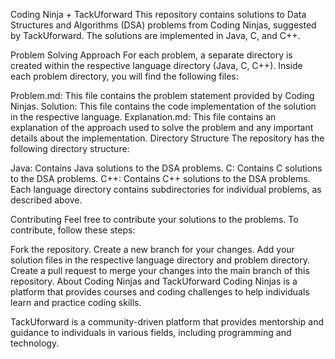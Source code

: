 Coding Ninja + TackUforward
This repository contains solutions to Data Structures and Algorithms (DSA) problems from Coding Ninjas, suggested by TackUforward. The solutions are implemented in Java, C, and C++.

Problem Solving Approach
For each problem, a separate directory is created within the respective language directory (Java, C, C++). Inside each problem directory, you will find the following files:

Problem.md: This file contains the problem statement provided by Coding Ninjas.
Solution: This file contains the code implementation of the solution in the respective language.
Explanation.md: This file contains an explanation of the approach used to solve the problem and any important details about the implementation.
Directory Structure
The repository has the following directory structure:

Java: Contains Java solutions to the DSA problems.
C: Contains C solutions to the DSA problems.
C++: Contains C++ solutions to the DSA problems.
Each language directory contains subdirectories for individual problems, as described above.

Contributing
Feel free to contribute your solutions to the problems. To contribute, follow these steps:

Fork the repository.
Create a new branch for your changes.
Add your solution files in the respective language directory and problem directory.
Create a pull request to merge your changes into the main branch of this repository.
About Coding Ninjas and TackUforward
Coding Ninjas is a platform that provides courses and coding challenges to help individuals learn and practice coding skills.

TackUforward is a community-driven platform that provides mentorship and guidance to individuals in various fields, including programming and technology.
